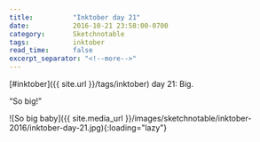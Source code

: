 ```yaml
---
title:          "Inktober day 21"
date:           2016-10-21 23:58:00-0700
category:       Sketchnotable
tags:           inktober
read_time:      false
excerpt_separator: "<!--more-->"
---
```

[#inktober]({{ site.url }}/tags/inktober) day 21: Big.

“So big!”

![So big baby]({{ site.media_url }}/images/sketchnotable/inktober-2016/inktober-day-21.jpg){:loading="lazy"}

<!--more-->